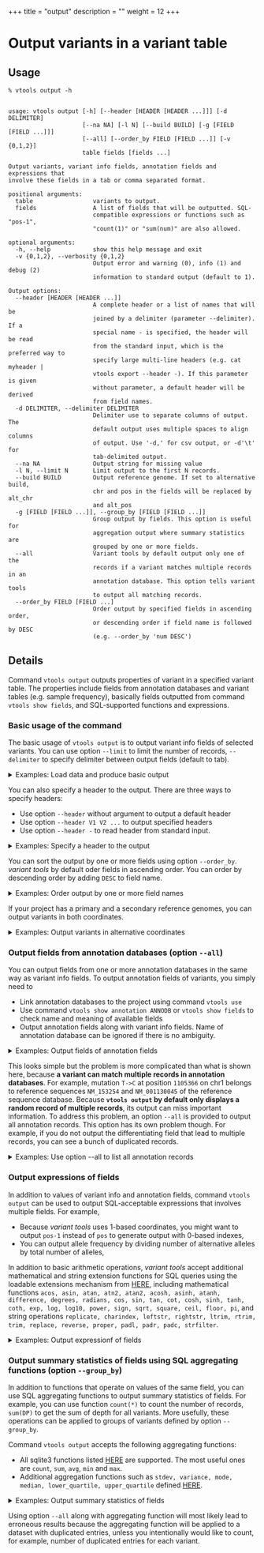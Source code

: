 +++
title = "output"
description = ""
weight = 12
+++




# Output variants in a variant table 



## Usage

    % vtools output -h
    

    usage: vtools output [-h] [--header [HEADER [HEADER ...]]] [-d DELIMITER]
                         [--na NA] [-l N] [--build BUILD] [-g [FIELD [FIELD ...]]]
                         [--all] [--order_by FIELD [FIELD ...]] [-v {0,1,2}]
                         table fields [fields ...]
    
    Output variants, variant info fields, annotation fields and expressions that
    involve these fields in a tab or comma separated format.
    
    positional arguments:
      table                 variants to output.
      fields                A list of fields that will be outputted. SQL-
                            compatible expressions or functions such as "pos-1",
                            "count(1)" or "sum(num)" are also allowed.
    
    optional arguments:
      -h, --help            show this help message and exit
      -v {0,1,2}, --verbosity {0,1,2}
                            Output error and warning (0), info (1) and debug (2)
                            information to standard output (default to 1).
    
    Output options:
      --header [HEADER [HEADER ...]]
                            A complete header or a list of names that will be
                            joined by a delimiter (parameter --delimiter). If a
                            special name - is specified, the header will be read
                            from the standard input, which is the preferred way to
                            specify large multi-line headers (e.g. cat myheader |
                            vtools export --header -). If this parameter is given
                            without parameter, a default header will be derived
                            from field names.
      -d DELIMITER, --delimiter DELIMITER
                            Delimiter use to separate columns of output. The
                            default output uses multiple spaces to align columns
                            of output. Use '-d,' for csv output, or -d'\t' for
                            tab-delimited output.
      --na NA               Output string for missing value
      -l N, --limit N       Limit output to the first N records.
      --build BUILD         Output reference genome. If set to alternative build,
                            chr and pos in the fields will be replaced by alt_chr
                            and alt_pos
      -g [FIELD [FIELD ...]], --group_by [FIELD [FIELD ...]]
                            Group output by fields. This option is useful for
                            aggregation output where summary statistics are
                            grouped by one or more fields.
      --all                 Variant tools by default output only one of the
                            records if a variant matches multiple records in an
                            annotation database. This option tells variant tools
                            to output all matching records.
      --order_by FIELD [FIELD ...]
                            Order output by specified fields in ascending order,
                            or descending order if field name is followed by DESC
                            (e.g. --order_by 'num DESC')
    



## Details

Command `vtools output` outputs properties of variant in a specified variant table. The properties include fields from annotation databases and variant tables (e.g. sample frequency), basically fields outputted from command `vtools show fields`, and SQL-supported functions and expressions. 



### Basic usage of the command

The basic usage of `vtools output` is to output variant info fields of selected variants. You can use option `--limit` to limit the number of records, `--delimiter` to specify delimiter between output fields (default to tab). 

<details><summary> Examples: Load data and produce basic output</summary> Let us load a small project from online 

    % vtools init output
    % vtools admin --load_snapshot vt_quickStartGuide
    

    Downloading snapshot vt_quickStartGuide.tar.gz from online
    INFO: Snapshot vt_quickStartGuide has been loaded
    

This project has a single variant table and 8 variant info fields. To view variants with the fields, we can 



    % vtools output variant chr pos ref alt aa ac an dp -l 10
    

    1  1105366  T  C  T  4    114  3251
    1  1105411  G  A  G  1    106  2676
    1  1108138  C  T  c  7    130  2253
    1  1110240  T  A  T  1    178  7275
    1  1110294  G  A  A  29   158  7639
    1  3537996  T  C  C  156  156  1753
    1  3538692  G  C  G  13   178  8362
    1  3541597  C  T  C  1    178  8060
    1  3541652  G  A  G  27   202  5923
    1  3545211  G  A  G  1    178  11142
    

The first parameter is name of a variant table, which does not have to be the master variant table `variant`. For example, you can create a variant table using variants with `T` as ancestral allele, 

    % vtools select variant 'aa="T"' -t 'aa=T'
    

    Running: 2 661.8/s in 00:00:00
    INFO: 653 variants selected.
    

and view the content of this variant table as follows: 

    % vtools output 'aa=T' chr pos ref alt aa ac an dp -l 10
    

    1  1105366   T  C  T  4    114  3251
    1  1110240   T  A  T  1    178  7275
    1  6447088   T  C  T  12   172  4691
    1  6447275   T  C  T  9    176  6871
    1  11633148  T  G  T  34   98   1118
    1  20897488  C  T  T  106  164  3662
    1  20903629  T  C  T  38   164  6919
    1  35998535  T  C  T  145  202  6238
    1  36002845  T  G  T  1    180  6589
    1  40510176  T  C  T  38   202  6067
    

You can use comma to separate values using option `-d,` 

    % vtools output variant chr pos ref alt aa ac an dp -l 10 -d,
    

    1,1105366,T,C,T,4,114,3251
    1,1105411,G,A,G,1,106,2676
    1,1108138,C,T,c,7,130,2253
    1,1110240,T,A,T,1,178,7275
    1,1110294,G,A,A,29,158,7639
    1,3537996,T,C,C,156,156,1753
    1,3538692,G,C,G,13,178,8362
    1,3541597,C,T,C,1,178,8060
    1,3541652,G,A,G,27,202,5923
    1,3545211,G,A,G,1,178,11142
    

or option `-d'\t'` to produce tab-delimited output: 



    % vtools output variant chr pos ref alt aa ac an dp -l 10 -d'\t'
    

    1	1105366	T	C	T	4	114	3251
    1	1105411	G	A	G	1	106	2676
    1	1108138	C	T	c	7	130	2253
    1	1110240	T	A	T	1	178	7275
    1	1110294	G	A	A	29	158	7639
    1	3537996	T	C	C	156	156	1753
    1	3538692	G	C	G	13	178	8362
    1	3541597	C	T	C	1	178	8060
    1	3541652	G	A	G	27	202	5923
    1	3545211	G	A	G	1	178	11142
    

</details>

You can also specify a header to the output. There are three ways to specify headers: 



*   Use option `--header` without argument to output a default header 
*   Use option `--header V1 V2 ...` to output specified headers 
*   Use option `--header -` to read header from standard input. 

<details><summary> Examples: Specify a header to the output</summary> The easiest way to add a header is to use parameter `--header` and let *variant tools* generate a default header from field names: 

    % vtools output variant chr pos ref alt aa ac --header -l 10
    

    chr  pos      ref  alt  aa  ac
    1    1105366  T    C    T   4
    1    1105411  G    A    G   1
    1    1108138  C    T    c   7
    1    1110240  T    A    T   1
    1    1110294  G    A    A   29
    1    3537996  T    C    C   156
    1    3538692  G    C    G   13
    1    3541597  C    T    C   1
    1    3541652  G    A    G   27
    1    3545211  G    A    G   1
    

If you are unhappy about the default header, you can specify one manually 



    % vtools output variant chr pos ref alt aa ac --header chr pos ref alt 'ancestral allele' 'ancestral count' -l 10 -d,
    

    chr,pos,ref,alt,ancestral allele,ancestral count
    1,1105366,T,C,T,4
    1,1105411,G,A,G,1
    1,1108138,C,T,c,7
    1,1110240,T,A,T,1
    1,1110294,G,A,A,29
    1,3537996,T,C,C,156
    1,3538692,G,C,G,13
    1,3541597,C,T,C,1
    1,3541652,G,A,G,27
    1,3545211,G,A,G,1

If you have a longer header, or a header that is saved in a file, you can send the header to `vtools output` through its standard input 



    % echo chr pos ref alt 'ancestral allele' 'ancestral count' | \
       vtools output variant chr pos ref alt aa ac --header - -l 10
    

    chr pos ref alt ancestral allele ancestral count
    1  1105366  T  C  T  4
    1  1105411  G  A  G  1
    1  1108138  C  T  c  7
    1  1110240  T  A  T  1
    1  1110294  G  A  A  29
    1  3537996  T  C  C  156
    1  3538692  G  C  G  13
    1  3541597  C  T  C  1
    1  3541652  G  A  G  27
    1  3545211  G  A  G  1
    

</details>

You can sort the output by one or more fields using option `--order_by`. *variant tools* by default oder fields in ascending order. You can order by descending order by adding `DESC` to field name. 

<details><summary> Examples: Order output by one or more field names</summary> You can oder the output using option `--order_by`, for example 

    % vtools output variant chr pos ref alt aa ac --order_by ac aa -l 10
    

    6   30018679   G  T  .  0
    9   204719     C  T  C  0
    1   17822092   C  T  C  0
    5   140870754  G  A  G  0
    6   7176795    G  A  G  0
    7   156448542  G  A  G  0
    19  2199303    G  A  G  0
    2   237954632  G  A  G  0
    6   158452418  G  A  G  0
    8   134198127  A  G  G  0
    

You can order in descending oder by specifying `DESC` after field name, for example 

    % vtools output variant chr pos ref alt aa ac --order_by 'ac DESC' 'aa' -l 10
    

    4   95758290   G  A  A  210
    10  117065165  G  A  A  210
    12  27362133   G  A  A  210
    10  46507614   T  C  C  210
    1   195656991  A  G  G  210
    1   203542044  A  G  G  210
    1   204840282  A  G  G  210
    10  97182314   A  G  G  210
    1   157676358  G  T  T  210
    12  62759070   A  T  T  210
    

</details>

If your project has a primary and a secondary reference genomes, you can output variants in both coordinates. 

<details><summary> Examples: Output variants in alternative coordinates</summary> Our sample project uses the hg18 reference genome. We can add an alternative reference genome by mapping all variants from hg18 to hg19 coordinates: 

    % vtools liftover hg19
    

    INFO: Downloading liftOver tool from UCSC
    INFO: Downloading liftOver chain file from UCSC
    INFO: Exporting variants in BED format
    Exporting variants: 100% [==================================] 4,858 131.7K/s in 00:00:00
    INFO: Running UCSC liftOver tool
    Updating table variant: 100% [===============================] 4,858 33.5K/s in 00:00:00
    

You can output variants in the primary reference genome, 

    % vtools output variant chr pos ref alt aa ac --header  --build hg18 -l 10
    

    chr  pos      ref  alt  aa  ac
    1    1105366  T    C    T   4
    1    1105411  G    A    G   1
    1    1108138  C    T    c   7
    1    1110240  T    A    T   1
    1    1110294  G    A    A   29
    1    3537996  T    C    C   156
    1    3538692  G    C    G   13
    1    3541597  C    T    C   1
    1    3541652  G    A    G   27
    1    3545211  G    A    G   1
    

or the alternative reference genome using option `--build` 

    % vtools output variant chr pos ref alt aa ac --header  --build hg19 -l 10
    

    chr  pos      ref  alt  aa  ac
    1    1115503  T    C    T   4
    1    1115548  G    A    G   1
    1    1118275  C    T    c   7
    1    1120377  T    A    T   1
    1    1120431  G    A    A   29
    1    3548136  T    C    C   156
    1    3548832  G    C    G   13
    1    3551737  C    T    C   1
    1    3551792  G    A    G   27
    1    3555351  G    A    G   1
    

</details>



### Output fields from annotation databases (option `--all`)

You can output fields from one or more annotation databases in the same way as variant info fields. To output annotation fields of variants, you simply need to 

*   Link annotation databases to the project using command `vtools use` 
*   Use command `vtools show annotation ANNODB` or `vtools show fields` to check name and meaning of available fields 
*   Output annotation fields along with variant info fields. Name of annotation database can be ignored if there is no ambiguity. 

<details><summary> Examples: Output fields of annotation fields</summary> Let us use annotation databases `refGene` and `dbSNP`, 

    % vtools use refGene
    

    INFO: Downloading annotation database from annoDB/refGene.ann
    INFO: Downloading annotation database from http://vtools.houstonbioinformatics.org/annoDB/refGene-hg19_20110909.DB.gz
    INFO: Using annotation DB refGene in project output.
    INFO: refseq Genes
    



    % vtools use dbSNP
    

    INFO: Downloading annotation database from annoDB/dbSNP.ann
    INFO: Downloading annotation database from http://vtools.houstonbioinformatics.org/annoDB/dbSNP-hg19_137.DB.gz
    INFO: Using annotation DB dbSNP in project output.
    INFO: dbSNP version 137
    

because this project uses both hg18 and hg19, it can make use of the latest version of `refGene` and `dbSNP` databases that use hg19. 

These two databases bring in a large number of annotation fields, as listed by command 

    % vtools show fields
    

    variant.chr
    variant.pos
    variant.ref
    variant.alt
    variant.AA
    variant.AC
    variant.AN
    variant.DP
    variant.alt_chr
    variant.alt_pos
    refGene.name                 Gene name
    refGene.chr
    refGene.strand               which DNA strand contains the observed alleles
    refGene.txStart              Transcription start position
    refGene.txEnd                Transcription end position
    refGene.cdsStart             Coding region start
    refGene.cdsEnd               Coding region end
    refGene.exonCount            Number of exons
    refGene.score                Score
    refGene.name2                Alternative name
    refGene.cdsStartStat         cds start stat, can be 'non', 'unk', 'incompl', and 'cmp1'
    refGene.cdsEndStat           cds end stat, can be 'non', 'unk', 'incompl', and 'cmp1'
    dbSNP.chr
    dbSNP.start                  start position in chrom (1-based)
    dbSNP.end                    end position in chrom (1-based). start=end means
                                 zero-length feature
    dbSNP.name                   dbSNP reference SNP identifier
    dbSNP.strand                 which DNA strand contains the observed alleles
    dbSNP.refNCBI                Reference genomic sequence from dbSNP
    dbSNP.refUCSC                Reference genomic sequence from UCSC lookup of
                                 chrom,chromStart,chromEnd
    dbSNP.observed               Strand-specific observed alleles
    dbSNP.alt                    alternate allele on the '+' strand
    dbSNP.molType                sample type, can be one of unknown, genomic or cDNA
    dbSNP.class                  Class of variant (single, in-del, het, named, mixed,
                                 insertion, deletion etc
    dbSNP.valid                  validation status, can be unknown, by-cluster, by-
                                 frequency, by-submitter, by-2hit-2allele,
                                 by-hapmap, and by-1000genomes
    dbSNP.avHet                  Average heterozygosity from all observations
    dbSNP.avHetSE                Standard error for the average heterozygosity
    dbSNP.func                   Functional cetegory of the SNP (coding-synon,
                                 coding-nonsynon, intron, etc.)
    dbSNP.locType                Type of mapping inferred from size on reference.
    dbSNP.submitterCount         Number of distinct submitter handles for submitted SNPs for
                                 this ref SNP
    dbSNP.submitters             List of submitter handles
    

You can output annotation fields as follows: 



    % vtools output 'aa=T' chr pos ref alt dbSNP.name refGene.name refGene.name2 -l 10
    

    1  1105366   T  C  rs111751804  NM_001130045  TTLL10
    1  1110240   T  A  rs116321663  NM_001130045  TTLL10
    1  6447088   T  C  rs11800462   NM_003790     TNFRSF25
    1  6447275   T  C  rs3170675    NM_003790     TNFRSF25
    1  11633148  T  G  rs9614       NM_012168     FBXO2
    1  20897488  C  T  rs522496     NM_001122819  KIF17
    1  20903629  T  C  rs2296225    NM_001122819  KIF17
    1  35998535  T  C  rs7537203    NM_022111     CLSPN
    1  36002845  T  G  rs115614983  NM_022111     CLSPN
    1  40510176  T  C  rs2076697    NM_005857     ZMPSTE24
    

</details>

This looks simple but the problem is more complicated than what is shown here, because **a variant can match multiple records in annotation databases**. For example, mutation `T->C` at position `1105366` on chr1 belongs to reference sequences `NM_153254` and `NM_001130045` of the reference sequence database. Because **`vtools output` by default only displays a random record of multiple records**, its output can miss important information. To address this problem, an option `--all` is provided to output all annotation records. This option has its own problem though. For example, if you do not output the differentiating field that lead to multiple records, you can see a bunch of duplicated records. 

<details><summary> Examples: Use option --all to list all annotation records</summary> Using option `--all`, command `vtools output` can display multiple records for a variant: 

    % vtools output 'aa=T' chr pos ref alt dbSNP.name refGene.name refGene.name2 --all -l 10
    

    1  1105366  T  C  rs111751804  NM_153254     TTLL10
    1  1105366  T  C  rs111751804  NM_001130045  TTLL10
    1  1110240  T  A  rs116321663  NM_153254     TTLL10
    1  1110240  T  A  rs116321663  NM_001130045  TTLL10
    1  6447088  T  C  rs11800462   NM_001039664  TNFRSF25
    1  6447088  T  C  rs11800462   NM_148970     TNFRSF25
    1  6447088  T  C  rs11800462   NM_148967     TNFRSF25
    1  6447088  T  C  rs11800462   NM_148966     TNFRSF25
    1  6447088  T  C  rs11800462   NM_148965     TNFRSF25
    1  6447088  T  C  rs11800462   NM_003790     TNFRSF25
    

A consequence of this is that duplicated records can be displayed if the field that lead to multiple records is not outputted: 

    % vtools output 'aa=T' chr pos ref alt dbSNP.name  refGene.name2 --all -l 10
    

    1  1105366  T  C  rs111751804  TTLL10
    1  1105366  T  C  rs111751804  TTLL10
    1  1110240  T  A  rs116321663  TTLL10
    1  1110240  T  A  rs116321663  TTLL10
    1  6447088  T  C  rs11800462   TNFRSF25
    1  6447088  T  C  rs11800462   TNFRSF25
    1  6447088  T  C  rs11800462   TNFRSF25
    1  6447088  T  C  rs11800462   TNFRSF25
    1  6447088  T  C  rs11800462   TNFRSF25
    1  6447088  T  C  rs11800462   TNFRSF25
    

This is why the output of command `vtools output --all` is usually piped to command `uniq`, 

    % vtools output 'aa=T' chr pos ref alt dbSNP.name  refGene.name2 --all -l 10 | uniq
    

    1  1105366  T  C  rs111751804  TTLL10
    1  1110240  T  A  rs116321663  TTLL10
    1  6447088  T  C  rs11800462   TNFRSF25
    

although `uniq` cannot suppress all duplicated records in all cases because it only removes adjacent duplicated records. 

</details>



### Output expressions of fields

In addition to values of variant info and annotation fields, command `vtools output` can be used to output SQL-acceptable expressions that involves multiple fields. For example, 

*   Because *variant tools* uses 1-based coordinates, you might want to output `pos-1` instead of `pos` to generate output with 0-based indexes, 
*   You can output allele frequency by dividing number of alternative alleles by total number of alleles, 

In addition to basic arithmetic operations, *variant tools* accept additional mathematical and string extension functions for SQL queries using the loadable extensions mechanism from [HERE][1], including mathematical functions `acos, asin, atan, atn2, atan2, acosh, asinh, atanh, difference, degrees, radians, cos, sin, tan, cot, cosh, sinh, tanh, coth, exp, log, log10, power, sign, sqrt, square, ceil, floor, pi`, and string operations `replicate, charindex, leftstr, rightstr, ltrim, rtrim, trim, replace, reverse, proper, padl, padr, padc, strfilter`. 

<details><summary> Examples: Output expressionf of fields</summary> This example demonstrates the use of SQL expressions in command `vtools output`. Note that the sqlite string concatenation operator is `||`. 

    % vtools output "aa=T" chr 'pos-1' 'refGene.name2 || "." || refGene.name' 'log(DP)' --header -l 10
    

    chr  pos_1     refGene_name2___________refGene_name  log_DP_
    1    1105365   TTLL10.NM_001130045                   8.0867179203
    1    1110239   TTLL10.NM_001130045                   8.89219909204
    1    6447087   TNFRSF25.NM_001039664                 8.45340105833
    1    6447274   TNFRSF25.NM_001039664                 8.83506493503
    1    11633147  FBXO2.NM_012168                       7.01929665372
    1    20897487  KIF17.NM_001122819                    8.20576472523
    1    20903628  KIF17.NM_001122819                    8.8420265295
    1    35998534  CLSPN.NM_022111                       8.73841489717
    1    36002844  CLSPN.NM_022111                       8.79315687091
    1    40510175  ZMPSTE24.NM_005857                    8.71061952794
    

As you can see, the default header that *variant tools* generates replaces all non-alphanumeric characters by underscores, and you should most likely specify your own headers in these cases. 

</details>



### Output summary statistics of fields using SQL aggregating functions (option `--group_by`)

In addition to functions that operate on values of the same field, you can use SQL aggregating functions to output summary statistics of fields. For example, you can use function `count(*)` to count the number of records, `sum(DP)` to get the sum of depth for all variants. More usefully, these operations can be applied to groups of variants defined by option `--group_by`. 

Command `vtools output` accepts the following aggregating functions: 

*   All sqlite3 functions listed [HERE][2] are supported. The most useful ones are `count`, `sum`, `avg`, `min` and `max`. 
*   Additional aggregation functions such as `stdev, variance, mode, median, lower_quartile, upper_quartile` defined [HERE][1]. 

<details><summary> Examples: Output summary statistics of fields</summary> The following command calculate the average depth for all variants: 



    % vtools output variant 'avg(DP)'
    

    6264.00102923
    

You can also output average of depth, grouped by variants that belong to genes, 



    % vtools output variant refGene.name2 'count(*)' 'avg(DP)' --group_by refGene.name2 -l 10
    

    .         20  5928.05
    AARD      1   3919.0
    AASDHPPT  2   7834.0
    AATF      4   8590.0
    ABCB9     3   3469.66666667
    ABCC6     18  4963.27777778
    ABLIM3    6   8895.5
    ABTB2     3   6922.0
    ACHE      4   5159.25
    ACIN1     15  8962.73333333
    

Here `count(*)` is used to count the number of variants in each gene, and `NA` is a special group for variants that do not belong to any gene, which can be confirmed by command 



    % vtools select variant 'refGene.chr is NULL' --output 'avg(DP)'
    

    5928.05
    

Option `--all` should not be used in these commands because this option will lead to multiple entries for some variants, and biase the results. For example, the output of the following command differs from the previous one: 

    % vtools output variant refGene.name2 'count(*)' 'avg(DP)' --group_by refGene.name2 --all -l 10
    

    .         20  5928.05
    AARD      1   3919.0
    AASDHPPT  2   7834.0
    AATF      4   8590.0
    ABCB9     15  3469.66666667
    ABCC6     18  4963.27777778
    ABLIM3    6   8895.5
    ABTB2     3   6922.0
    ACHE      8   5159.25
    ACIN1     47  8719.21276596
    

</details>



Using option `--all` along with aggregating function will most likely lead to erroneous results because the aggregating function will be applied to a dataset with duplicated entries, unless you intentionally would like to count, for example, number of duplicated entries for each variant.

 [1]: http://www.sqlite.org/contrib
 [2]: http://www.sqlite.org/lang_aggfunc.html